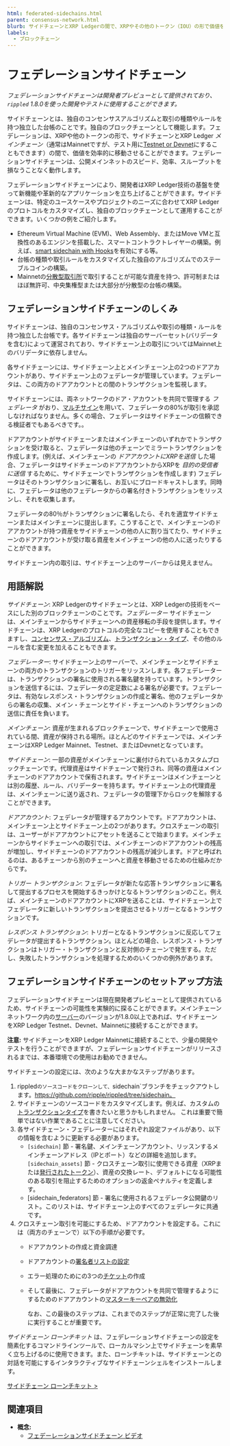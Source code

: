 ```yaml
---
html: federated-sidechains.html
parent: consensus-network.html
blurb: サイドチェーンとXRP Ledgerの間で、XRPやその他のトークン（IOU）の形で価値を効率的に移動させることができる、フェデレーションサイドチェーンについてご紹介します。
labels:
  - ブロックチェーン
---
```

# フェデレーションサイドチェーン

_フェデレーションサイドチェーンは開発者プレビューとして提供されており、`rippled` 1.8.0を使った開発やテストに使用することができます。_

サイドチェーンとは、独自のコンセンサスアルゴリズムと取引の種類やルールを持つ独立した台帳のことです。独自のブロックチェーンとして機能します。フェデレーションは、XRPや他のトークンの形で、サイドチェーンとXRP Ledger _メインチェーン_（通常はMainnetですが、テスト用に[Testnet or Devnet](parallel-networks.html)にすることもできます）の間で、価値を効率的に移動させることができます。フェデレーションサイドチェーンは、公開メインネットのスピード、効率、スループットを損なうことなく動作します。

フェデレーションサイドチェーンにより、開発者はXRP Ledger技術の基盤を使って新機能や革新的なアプリケーションを立ち上げることができます。サイドチェーンは、特定のユースケースやプロジェクトのニーズに合わせてXRP Ledgerのプロトコルをカスタマイズし、独自のブロックチェーンとして運用することができます。いくつかの例をご紹介します。

* Ethereum Virtual Machine (EVM)、Web Assembly、またはMove VMと互換性のあるエンジンを搭載した、スマートコントラクトレイヤーの構築。例えば、[smart sidechain with Hooks](https://hooks-testnet.xrpl-labs.com/)を有効にする等。
* 台帳の種類や取引ルールをカスタマイズした独自のアルゴリズムでのステーブルコインの構築。
* Mainnetの[分散型取引所](decentralized-exchange.html)で取引することが可能な資産を持つ、許可制またはほぼ無許可、中央集権型または大部分が分散型の台帳の構築。

## フェデレーションサイドチェーンのしくみ

サイドチェーンは、独自のコンセンサス・アルゴリズムや取引の種類・ルールを持つ独立した台帳です。各サイドチェーンは独自のサーバーセット(バリデータを含む)によって運営されており、サイドチェーン上の取引についてはMainnet上のバリデータに依存しません。

各サイドチェーンには、サイドチェーン上とメインチェーン上の2つのドアアカウントがあり、サイドチェーン上のフェデレータが管理しています。フェデレータは、この両方のドアアカウントとの間のトランザクションを監視します。

サイドチェーンには、両ネットワークのドア・アカウントを共同で管理する _フェデレータ_ がおり、[マルチサイン](multi-signing.html)を用いて、フェデレータの80%が取引を承認しなければなりません。多くの場合、フェデレータはサイドチェーンの信頼できる検証者でもあるべきです。。

ドアアカウントがサイドチェーンまたはメインチェーンのいずれかでトランザクションを受け取ると、フェデレータは他のチェーンでミラートランザクションを作成します。(例えば、メインチェーンの _ドアアカウントにXRPを送信_ した場合、フェデレータはサイドチェーンのドアアカウントからXRPを _目的の受信者に送信_ するために、サイドチェーンでトランザクションを作成します) フェデレータはそのトランザクションに署名し、お互いにブロードキャストします。同時に、フェデレータは他のフェデレータからの署名付きトランザクションをリッスンし、それを収集します。

フェデレータの80％がトランザクションに署名したら、それを適宜サイドチェーンまたはメインチェーンに提出します。こうすることで、メインチェーンのドアアカウントが持つ資産をサイドチェーンの他の人に割り当てたり、サイドチェーンのドアアカウントが受け取る資産をメインチェーンの他の人に送ったりすることができます。

サイドチェーン内の取引は、サイドチェーン上のサーバーからは見えません。


## 用語解説

_サイドチェーン_: XRP Ledgerのサイドチェーンとは、XRP Ledgerの技術をベースにした別のブロックチェーンのことです。_フェデレーター_ サイドチェーンは、メインチェーンからサイドチェーンへの資産移転の手段を提供します。サイドチェーンは、XRP Ledgerのプロトコルの完全なコピーを使用することもできますし、[コンセンサス・アルゴリズム](consensus.html)、[トランザクション・タイプ](transaction-types.html)、その他のルールを含む変更を加えることもできます。
 
_フェデレーター_: サイドチェーン上のサーバーで、メインチェーンとサイドチェーンの両方のトランザクションのトリガーをリッスンします。各フェデレーターは、トランザクションの署名に使用される署名鍵を持っています。トランザクションを送信するには、フェデレータの定足数による署名が必要です。フェデレータは、有効なレスポンス・トランザクションの作成と署名、他のフェデレータからの署名の収集、メイン・チェーンとサイド・チェーンへのトランザクションの送信に責任を負います。

_メインチェーン_: 資産が生まれるブロックチェーンで、サイドチェーンで使用されている間、資産が保持される場所。ほとんどのサイドチェーンでは、メインチェーンはXRP Ledger Mainnet、Testnet、またはDevnetとなっています。

_サイドチェーン_: 一部の資産がメインチェーンに裏付けられているカスタムブロックチェーンです。代理資産はサイドチェーンで発行され、同等の資産はメインチェーンのドアアカウントで保有されます。サイドチェーンはメインチェーンとは別の履歴、ルール、バリデーターを持ちます。サイドチェーン上の代理資産は、メインチェーンに送り返され、フェデレータの管理下からロックを解除することができます。

_ドアアカウント_: フェデレータが管理するアカウントです。ドアアカウントは、メインチェーン上とサイドチェーン上の2つがあります。クロスチェーンの取引は、ユーザーがドアアカウントにアセットを送ることで始まります。メインチェーンからサイドチェーンへの取引では、メインチェーンのドアアカウントの残高が増加し、サイドチェーンのドアアカウントの残高が減少します。ドアと呼ばれるのは、あるチェーンから別のチェーンへと資産を移動させるための仕組みだからです。

_トリガー トランザクション_: フェデレータが新たな応答トランザクションに署名して提出するプロセスを開始するきっかけとなるトランザクションのこと。例えば、メインチェーンのドアアカウントにXRPを送ることは、サイドチェーン上でフェデレータに新しいトランザクションを提出させるトリガーとなるトランザクションです。

_レスポンス トランザクション_: トリガーとなるトランザクションに反応してフェデレータが提出するトランザクション。ほとんどの場合、レスポンス・トランザクションはトリガー・トランザクションと反対側のチェーンで発生する。ただし、失敗したトランザクションを処理するためのいくつかの例外があります。


## フェデレーションサイドチェーンのセットアップ方法

フェデレーションサイドチェーンは現在開発者プレビューとして提供されているため、サイドチェーンの可能性を実験的に探ることができます。メインチェーンネットワーク内の[サーバー](the-rippled-server.html)のバージョンが1.8.0以上であれば、サイドチェーンをXRP Ledger Testnet、Devnet、Mainnetに接続することができます。

**注意:** サイドチェーンをXRP Ledger Mainnetに接続することで、少量の開発やテストを行うことができますが、フェデレーションサイドチェーンがリリースされるまでは、本番環境での使用はお勧めできません。

サイドチェーンの設定には、次のような大まかなステップがあります。

1. rippled`のソースコードをクローンして、`sidechain`ブランチをチェックアウトします。https://github.com/ripple/rippled/tree/sidechain。
2. サイドチェーンのソースコードをカスタマイズします。例えば、カスタムの[トランザクションタイプ](transaction-types.html)を書きたいと思うかもしれません。 これは重要で簡単ではない作業であることに注意してください。
3. 各サイドチェーン・フェデレーターにはそれぞれ設定ファイルがあり、以下の情報を含むように更新する必要があります。
    - `[sidechain]` 節 - 署名鍵、メインチェーンアカウント、リッスンするメインチェーンアドレス（IPとポート）などの詳細を追加します。
    `[sidechain_assets]` 節 - クロスチェーン取引に使用できる資産（XRPまたは[発行されたトークン](issued-currencies.html)）、資産の交換レート、デフォルトになる可能性のある取引を阻止するためのオプションの返金ペナルティを定義します。
    - [sidechain_federators] 節 - 署名に使用されるフェデレータ公開鍵のリスト。このリストは、サイドチェーン上のすべてのフェデレータに共通です。
4. クロスチェーン取引を可能にするため、ドアアカウントを設定する。これには（両方のチェーンで）以下の手順が必要です。
    - ドアアカウントの作成と資金調達
    - ドアアカウントの[署名者リストの設定](set-up-multi-signing.html)
    - エラー処理のためにの3つの[チケット](tickets.html)の作成
    - そして最後に、フェデレータがドアアカウントを共同で管理するようにするためのドアアカウントの[マスターキーペアの無効化](disable-master-key-pair.html)

        なお、この最後のステップは、これまでのステップが正常に完了した後に実行することが重要です。


_サイドチェーン ローンチキット_ は、フェデレーションサイドチェーンの設定を簡素化するコマンドラインツールで、ローカルマシン上でサイドチェーンを素早く立ち上げるのに使用できます。また、ローンチキットは、サイドチェーンとの対話を可能にするインタラクティブなサイドチェーンシェルをインストールします。

[サイドチェーン ローンチキット >](https://github.com/xpring-eng/sidechain-launch-kit/blob/main/README.md)


## 関連項目

- **概念:**
    - [フェデーレーションサイドチェーン ビデオ](https://www.youtube.com/embed/NhH4LM8NxgY)





